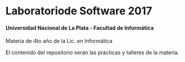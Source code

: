 # Laboratoriode Software 2017

#### Universidad Nacional de La Plata - Facultad de Informática

Materia de 4to año de la Lic. en Informática

El contenido del repositorio serán las prácticas y talleres de la materia.
